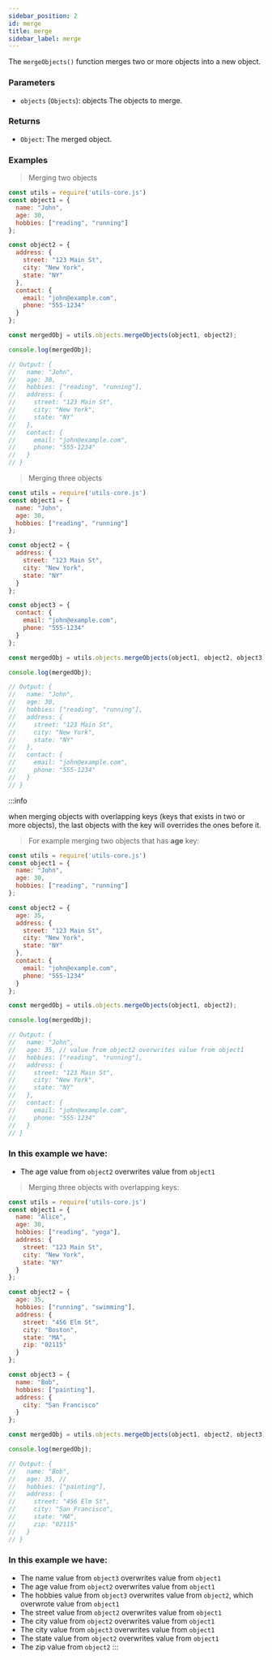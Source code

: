 ```yaml
---
sidebar_position: 2
id: merge
title: merge
sidebar_label: merge
---
```


The `mergeObjects()` function merges two or more objects into a new object.

### Parameters

- `objects` (`Objects`): objects The objects to merge.

### Returns

- `Object`: The merged object.

### Examples

> Merging two objects

```js
const utils = require('utils-core.js')
const object1 = {
  name: "John",
  age: 30,
  hobbies: ["reading", "running"]
};

const object2 = {
  address: {
    street: "123 Main St",
    city: "New York",
    state: "NY"
  },
  contact: {
    email: "john@example.com",
    phone: "555-1234"
  }
};

const mergedObj = utils.objects.mergeObjects(object1, object2);

console.log(mergedObj);

// Output: {
//   name: "John",
//   age: 30,
//   hobbies: ["reading", "running"],
//   address: {
//     street: "123 Main St",
//     city: "New York",
//     state: "NY"
//   },
//   contact: {
//     email: "john@example.com",
//     phone: "555-1234"
//   }
// }
```

> Merging three objects

```js
const utils = require('utils-core.js')
const object1 = {
  name: "John",
  age: 30,
  hobbies: ["reading", "running"]
};

const object2 = {
  address: {
    street: "123 Main St",
    city: "New York",
    state: "NY"
  }
};

const object3 = {
  contact: {
    email: "john@example.com",
    phone: "555-1234"
  }
};

const mergedObj = utils.objects.mergeObjects(object1, object2, object3);

console.log(mergedObj);

// Output: {
//   name: "John",
//   age: 30,
//   hobbies: ["reading", "running"],
//   address: {
//     street: "123 Main St",
//     city: "New York",
//     state: "NY"
//   },
//   contact: {
//     email: "john@example.com",
//     phone: "555-1234"
//   }
// }
```
:::info

when merging objects with overlapping keys (keys that exists in two or more objects), the last objects with the key will overrides the ones before it.

> For example merging two objects that has **age** key:

```js
const utils = require('utils-core.js')
const object1 = {
  name: "John",
  age: 30,
  hobbies: ["reading", "running"]
};

const object2 = {
  age: 35,
  address: {
    street: "123 Main St",
    city: "New York",
    state: "NY"
  },
  contact: {
    email: "john@example.com",
    phone: "555-1234"
  }
};

const mergedObj = utils.objects.mergeObjects(object1, object2);

console.log(mergedObj);

// Output: {
//   name: "John",
//   age: 35, // value from object2 overwrites value from object1
//   hobbies: ["reading", "running"],
//   address: {
//     street: "123 Main St",
//     city: "New York",
//     state: "NY"
//   },
//   contact: {
//     email: "john@example.com",
//     phone: "555-1234"
//   }
// }
```
### In this example we have:
- The age value from `object2` overwrites value from `object1`


> Merging three objects with overlapping keys:

```js
const utils = require('utils-core.js')
const object1 = {
  name: "Alice",
  age: 30,
  hobbies: ["reading", "yoga"],
  address: {
    street: "123 Main St",
    city: "New York",
    state: "NY"
  }
};

const object2 = {
  age: 35,
  hobbies: ["running", "swimming"],
  address: {
    street: "456 Elm St",
    city: "Boston",
    state: "MA",
    zip: "02115"
  }
};

const object3 = {
  name: "Bob",
  hobbies: ["painting"],
  address: {
    city: "San Francisco"
  }
};

const mergedObj = utils.objects.mergeObjects(object1, object2, object3);

console.log(mergedObj);

// Output: {
//   name: "Bob",
//   age: 35, // 
//   hobbies: ["painting"],
//   address: {
//     street: "456 Elm St",
//     city: "San Francisco",
//     state: "MA",
//     zip: "02115"
//   }
// }
```
### In this example we have:
- The name value from `object3` overwrites value from `object1`
- The age value from `object2` overwrites value from `object1`
- The hobbies value from `object3` overwrites value from `object2`, which overwrote value from `object1`
- The street value from `object2` overwrites value from `object1`
- The city value from `object2` overwrites value from `object1`
- The city value from `object3` overwrites value from `object1`
- The state value from `object2` overwrites value from `object1`
- The zip value from `object2`
:::